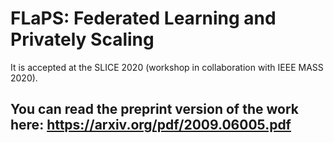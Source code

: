 # FLaPS: Federated Learning and Privately Scaling
It is accepted at the SLICE 2020 (workshop in collaboration with IEEE MASS 2020).
## You can read the preprint version of the work here: https://arxiv.org/pdf/2009.06005.pdf
